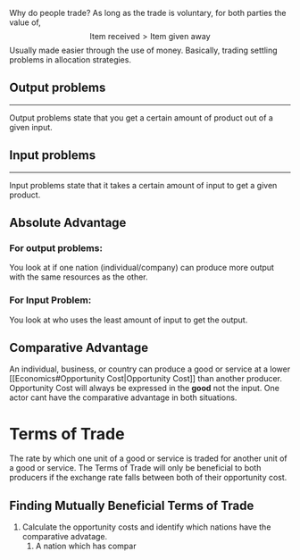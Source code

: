  Why do people trade?
As long as the trade is voluntary, for both parties the value of, 
$$
\text{Item received} > \text{Item given away}
$$
Usually made easier through the use of money.
Basically, trading settling problems in allocation strategies.

## Output problems
---
Output problems state that you get a certain amount of product out of a given input.

## Input problems
---
Input problems state that it takes a certain amount of input to get a given product.

## Absolute Advantage
### For output problems: 
You look at if one nation (individual/company) can produce more output with the same resources as the other.

### For Input Problem:
You look at who uses the least amount of input to get the output.

## Comparative Advantage
An individual, business, or country can produce a good or service at a lower [[Economics#Opportunity Cost|Opportunity Cost]] than another producer.
Opportunity Cost will always be expressed in the **good** not the input.
One actor cant have the comparative advantage in both situations.  

# Terms of Trade
The rate by which one unit of a good or service is traded for another unit of a good or service.
The Terms of Trade will only be beneficial to both producers if the exchange rate falls between both of their opportunity cost.

## Finding Mutually Beneficial Terms of Trade
1. Calculate the opportunity costs and identify which nations have the comparative advatage.
	1. A nation which has compar